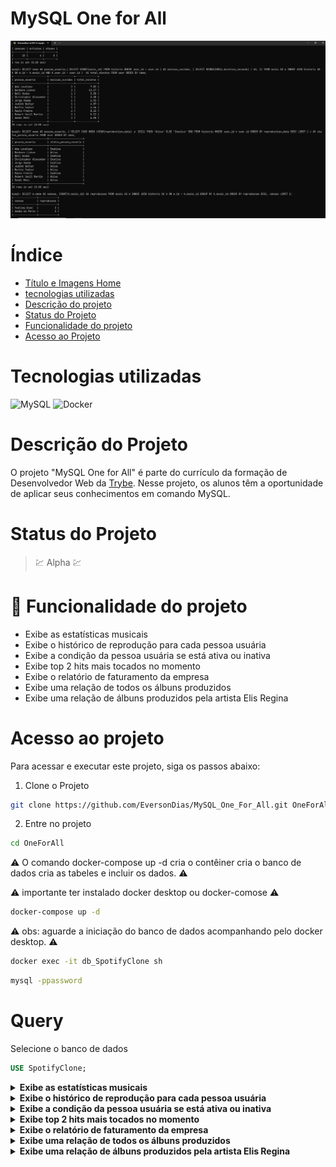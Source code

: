 # MySQL One for All

![MySQL One for All](readme/cardProject/main.png)

# Índice

* [Título e Imagens Home](#mysql-one-for-all)
* [tecnologias utilizadas](#tecnologias-utilizadas)
* [Descrição do projeto](#descrição-do-projeto)
* [Status do Projeto](#status-do-projeto)
* [Funcionalidade do projeto](#🔨-funcionalidade-do-projeto)
* [Acesso ao Projeto](#acesso-ao-projeto)

# Tecnologias utilizadas

![MySQL](https://img.shields.io/badge/mysql-%2300f.svg?style=for-the-badge&logo=mysql&logoColor=white)
![Docker](https://img.shields.io/badge/docker-%230db7ed.svg?style=for-the-badge&logo=docker&logoColor=white)

# Descrição do Projeto

O projeto "MySQL One for All" é parte do currículo da formação de Desenvolvedor Web da [Trybe](https://www.betrybe.com/). Nesse projeto, os alunos têm a oportunidade de aplicar seus conhecimentos em comando MySQL. 

# Status do Projeto

> 💹 Alpha 💹

# 🔨 Funcionalidade do projeto

- Exibe as estatísticas musicais
- Exibe o histórico de reprodução para cada pessoa usuária
- Exibe a condição da pessoa usuária se está ativa ou inativa
- Exibe top 2 hits mais tocados no momento
- Exibe o relatório de faturamento da empresa
- Exibe uma relação de todos os álbuns produzidos
- Exibe uma relação de álbuns produzidos pela artista Elis Regina

# Acesso ao projeto

Para acessar e executar este projeto, siga os passos abaixo:

1. Clone o Projeto

```bash
git clone https://github.com/EversonDias/MySQL_One_For_All.git OneForAll
```

2. Entre no projeto

```bash
cd OneForAll
```
⚠️ O comando docker-compose up -d cria o contêiner cria o banco de dados cria as tabeles e incluir os dados. ⚠️

⚠️ importante ter instalado docker desktop ou docker-comose ⚠️

```bash
docker-compose up -d
```

⚠️ obs: aguarde a iniciação do banco de dados acompanhando pelo docker desktop. ⚠️

```bash
docker exec -it db_SpotifyClone sh
```

```bash
mysql -ppassword
```

# Query

Selecione o banco de dados

```sql
USE SpotifyClone;
```

<details>
<summary><strong>Exibe as estatísticas musicais</strong></summary>


```sql
SELECT COUNT(name) AS cancoes, COUNT(DISTINCT artist_id) AS artistas, COUNT(DISTINCT album_id) AS albuns FROM music;
```

</details>

<details>
<summary><strong>Exibe o histórico de reprodução para cada pessoa usuária</strong></summary>


```sql
SELECT name AS pessoa_usuaria,( SELECT COUNT(music_id) FROM historic WHERE user_id = user.id ) AS musicas_ouvidas, ( SELECT ROUND(SUM(m.duration_seconds) / 60, 2) FROM music AS m INNER JOIN historic AS h ON m.id = h.music_id AND h.user_id = user.id )  AS total_minutos FROM user ORDER BY name;
```

</details>

<details>
<summary><strong>Exibe a condição da pessoa usuária se está ativa ou inativa</strong></summary>


```sql
SELECT name AS pessoa_usuaria, ( SELECT CASE WHEN (YEAR(reproduction_date) >= 2021) THEN	'Ativa' ELSE 'Inativa' END FROM historic WHERE user_id = user.id ORDER BY reproduction_date DESC LIMIT 1 ) AS status_pessoa_usuaria FROM user ORDER BY name;
```

</details>

<details>
<summary><strong>Exibe top 2 hits mais tocados no momento</strong></summary>


```sql
SELECT m.name AS cancao, COUNT(h.music_id) AS reproducoes FROM music AS m INNER JOIN historic AS h ON m.id = h.music_id GROUP BY h.music_id ORDER BY reproducoes DESC, cancao LIMIT 2;
```

</details>

<details>
<summary><strong>Exibe o relatório de faturamento da empresa</strong></summary>


```sql
SELECT MIN(value) AS faturamento_minimo, MAX(value) AS faturamento_maximo, ( SELECT ROUND(AVG(value), 2) FROM plans AS p INNER JOIN user AS u ON u.plans_id = p.id ) AS faturamento_medio, ( SELECT SUM(value) FROM plans AS p INNER JOIN user AS u ON u.plans_id = p.id ) AS faturamento_total FROM plans;
```

</details>

<details>
<summary><strong>Exibe uma relação de todos os álbuns produzidos</strong></summary>


```sql
SELECT art.name AS artista, alb.name AS album, COUNT(user_id) AS pessoas_seguidoras FROM artist AS art INNER JOIN album AS alb INNER JOIN followers AS fol ON alb.artist_id = art.id AND alb.artist_id = fol.artist_id GROUP BY alb.name, art.name ORDER BY pessoas_seguidoras DESC, artista ASC, album ASC;
```

</details>

<details>
<summary><strong>Exibe uma relação de álbuns produzidos pela artista Elis Regina</strong></summary>


```sql
SELECT art.name AS artista, alb.name AS album FROM artist AS art INNER JOIN album AS alb ON alb.artist_id = art.id WHERE art.name = 'Elis Regina' GROUP BY alb.name, art.name;
```

</details>